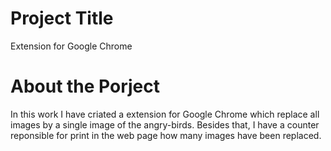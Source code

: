 # Project Title

Extension for Google Chrome

# About the Porject

In this work I have criated a extension for Google Chrome which replace all images by a single image of the angry-birds. Besides that, I have a counter
reponsible for print in the web page how many images have been replaced.
